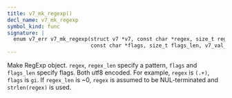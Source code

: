 ```yaml
---
title: v7_mk_regexp()
decl_name: v7_mk_regexp
symbol_kind: func
signature: |
  enum v7_err v7_mk_regexp(struct v7 *v7, const char *regex, size_t regex_len,
                           const char *flags, size_t flags_len, v7_val_t *res);
---
```


Make RegExp object.
`regex`, `regex_len` specify a pattern, `flags` and `flags_len` specify
flags. Both utf8 encoded. For example, `regex` is `(.+)`, `flags` is `gi`.
If `regex_len` is ~0, `regex` is assumed to be NUL-terminated and
`strlen(regex)` is used. 

